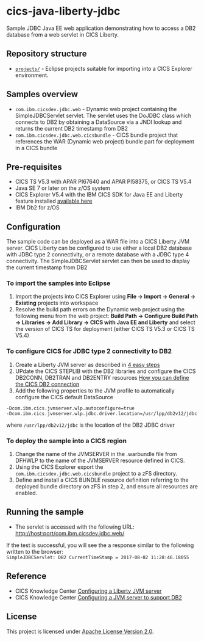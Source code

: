 cics-java-liberty-jdbc
=====================

Sample JDBC Java EE web application demonstrating how to access a DB2 database from a web servlet in CICS Liberty. 


## Repository structure

* [`projects/`](projects) - Eclipse projects suitable for importing into a CICS Explorer environment.

## Samples overview

* `com.ibm.cicsdev.jdbc.web` - Dynamic web project containing the SimpleJDBCServlet servlet.  The servlet uses the DoJDBC class which connects to DB2 by obtaining a DataSource via a JNDI lookup and returns the current DB2 timestamp from DB2
* `com.ibm.cicsdev.jdbc.web.cicsbundle` - CICS bundle project that references the WAR (Dynamic web project) bundle part for deployment in a CICS bundle

## Pre-requisites
* CICS TS V5.3 with APAR PI67640 and APAR PI58375, or CICS TS V5.4
* Java SE 7 or later on the z/OS system
* CICS Explorer V5.4 with the IBM CICS SDK for Java EE and Liberty feature installed [available here](https://developer.ibm.com/mainframe/products/downloads)
* IBM Db2 for z/OS 

## Configuration
The sample code can be deployed as a WAR file into a CICS Liberty JVM server. CICS Liberty can be configured to use either a local DB2 database with 
JDBC type 2 connectivity,  or a remote database with a JDBC type 4 connectivity. The SimpleJDBCServlet servlet can then be used to display the current 
timestamp from DB2

### To import the samples into Eclipse
1. Import the projects into CICS Explorer using **File -> Import -> General -> Existing** projects into workspace
1. Resolve the build path errors on the Dynamic web project using the following menu from the web project: **Build Path -> Configure Build Path -> Libraries -> Add Library -> CICS with Java EE and Liberty** and select the version of CICS TS for deployment (either CICS TS V5.3 or CICS TS V5.4)

### To configure CICS for JDBC type 2 connectivity to DB2
1. Create a Liberty JVM server as described in [4 easy steps](https://developer.ibm.com/cics/2015/06/04/starting-a-cics-liberty-jvm-server-in-4-easy-steps/)
1. UPdate the CICS STEPLIB with the DB2 libraries and configure the CICS DB2CONN, DB2TRAN and DB2ENTRY resources [How you can define the CICS DB2 connection](https://www.ibm.com/support/knowledgecenter/en/SSGMCP_5.4.0/configuring/databases/dfhtk2c.html)
1. Add the following properties to the JVM profile to automatically configure the CICS default DataSource
 ```
-Dcom.ibm.cics.jvmserver.wlp.autoconfigure=true
-Dcom.ibm.cics.jvmserver.wlp.jdbc.driver.location=/usr/lpp/db2v12/jdbc
```
where  ```/usr/lpp/db2v12/jdbc``` is the location of the DB2 JDBC driver

### To deploy the sample into a CICS region 
1. Change the name of the JVMSERVER in the .warbundle file from DFHWLP to the name of the JVMSERVER resource defined in CICS. 
1. Using the CICS Explorer export the ```com.ibm.cicsdev.jdbc.web.cicsbundle``` project to a zFS directory. 
1. Define and install a CICS BUNDLE resource definition referring to the deployed bundle directory on zFS in step 2, and ensure all resources are enabled. 

## Running the sample
* The servlet is accessed with the following URL:
[http://host:port/com.ibm.cicsdev.jdbc.web/](http://host:port/com.ibm.cicsdev.jdbc.web/)  

If the test is successful, you will see the a response similar to the following written to the browser:  
`SimpleJDBCServlet: DB2 CurrentTimeStamp = 2017-08-02 11:28:46.18055`

## Reference
*  CICS Knowledge Center [Configuring a Liberty JVM server](https://www.ibm.com/support/knowledgecenter/SSGMCP_5.4.0/configuring/java/config_jvmserver_liberty.html)
*  CICS Knowledge Center [Configuring a JVM server to support DB2](https://www.ibm.com/support/knowledgecenter/en/SSGMCP_5.4.0/applications/developing/database/dfhtk4b.html)

## License
This project is licensed under [Apache License Version 2.0](LICENSE).
